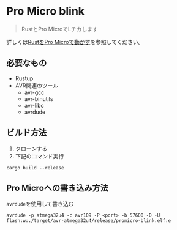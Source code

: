 # Pro Micro blink

> RustとPro MicroでLチカします

詳しくは[RustをPro Microで動かす](https://scrapbox.io/shunshobon/Rust%E3%82%92Pro_Micro%E3%81%A7%E5%8B%95%E3%81%8B%E3%81%99)を参照してください。

## 必要なもの

- Rustup
- AVR関連のツール
  - avr-gcc
  - avr-binutils
  - avr-libc
  - avrdude

## ビルド方法

1. クローンする
2. 下記のコマンド実行
  ```shell
  cargo build --release
  ```

## Pro Microへの書き込み方法

`avrdude`を使用して書き込む

```shell
avrdude -p atmega32u4 -c avr109 -P <port> -b 57600 -D -U flash:w:./target/avr-atmega32u4/release/promicro-blink.elf:e
```